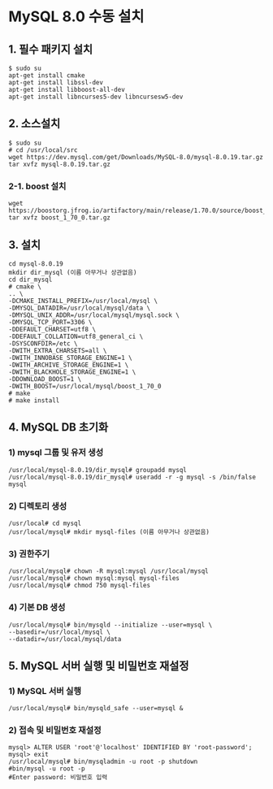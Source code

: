 # MySQL 8.0 수동 설치

## 1. 필수 패키지 설치
```
$ sudo su
apt-get install cmake
apt-get install libssl-dev
apt-get install libboost-all-dev
apt-get install libncurses5-dev libncursesw5-dev
```
## 2. 소스설치
```
$ sudo su
# cd /usr/local/src
wget https://dev.mysql.com/get/Downloads/MySQL-8.0/mysql-8.0.19.tar.gz
tar xvfz mysql-8.0.19.tar.gz
```
### 2-1. boost 설치
```
wget https://boostorg.jfrog.io/artifactory/main/release/1.70.0/source/boost_1_70_0.tar.gz
tar xvfz boost_1_70_0.tar.gz
```

## 3. 설치
```
cd mysql-8.0.19
mkdir dir_mysql (이름 아무거나 상관없음)
cd dir_mysql
# cmake \
.. \
-DCMAKE_INSTALL_PREFIX=/usr/local/mysql \
-DMYSQL_DATADIR=/usr/local/mysql/data \
-DMYSQL_UNIX_ADDR=/usr/local/mysql/mysql.sock \
-DMYSQL_TCP_PORT=3306 \
-DDEFAULT_CHARSET=utf8 \
-DDEFAULT_COLLATION=utf8_general_ci \
-DSYSCONFDIR=/etc \
-DWITH_EXTRA_CHARSETS=all \
-DWITH_INNOBASE_STORAGE_ENGINE=1 \
-DWITH_ARCHIVE_STORAGE_ENGINE=1 \
-DWITH_BLACKHOLE_STORAGE_ENGINE=1 \
-DDOWNLOAD_BOOST=1 \
-DWITH_BOOST=/usr/local/mysql/boost_1_70_0
# make
# make install
```
## 4. MySQL DB 초기화
### 1) mysql 그룹 및 유저 생성
```
/usr/local/mysql-8.0.19/dir_mysql# groupadd mysql
/usr/local/mysql-8.0.19/dir_mysql# useradd -r -g mysql -s /bin/false mysql
```
### 2) 디렉토리 생성
```
/usr/local# cd mysql
/usr/local/mysql# mkdir mysql-files (이름 아무거나 상관없음)
```
### 3) 권한주기
```
/usr/local/mysql# chown -R mysql:mysql /usr/local/mysql
/usr/local/mysql# chown mysql:mysql mysql-files
/usr/local/mysql# chmod 750 mysql-files
```
### 4) 기본 DB 생성
```
/usr/local/mysql# bin/mysqld --initialize --user=mysql \
--basedir=/usr/local/mysql \
--datadir=/usr/local/mysql/data
```

## 5. MySQL 서버 실행 및 비밀번호 재설정
### 1) MySQL 서버 실행
```
/usr/local/mysql# bin/mysqld_safe --user=mysql &
```
### 2) 접속 및 비밀번호 재설정
```
mysql> ALTER USER 'root'@'localhost' IDENTIFIED BY 'root-password';
mysql> exit
/usr/local/mysql# bin/mysqladmin -u root -p shutdown
#bin/mysql -u root -p
#Enter password: 비밀번호 입력
```
